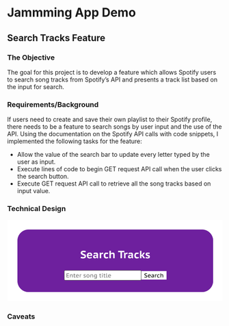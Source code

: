 # Jammming App Demo

## Search Tracks Feature

### The Objective

The goal for this project is to develop a feature which allows Spotify users to search song tracks from Spotify’s API and presents a track list based on the input for search.

### Requirements/Background

If users need to create and save their own playlist to their Spotify profile, there needs to be a feature to search songs by user input and the use of the API. Using the documentation on the Spotify API calls with code snippets, I implemented the following tasks for the feature:
-	Allow the value of the search bar to update every letter typed by the user as input.
-	Execute lines of code to begin GET request API call when the user clicks the search button.
-	Execute GET request API call to retrieve all the song tracks based on input value. 

### Technical Design

![Search Track Part One](search-tracks-1.png "Search Tracks Part One")

### Caveats



## 


